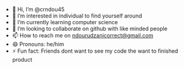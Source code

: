 - 👋 Hi, I’m @crndou45
- 👀 I’m interested in individual to find yourself around
- 🌱 I’m currently learning computer science
- 💞️ I’m looking to collaborate on github with like minded people
- 📫 How to reach me on ndourudzanicorrect@gmail.com
- 😄 Pronouns: he/him
- ⚡ Fun fact: Friends dont want to see my code the want to finished product

<!---
crndou45/crndou45 is a ✨ special ✨ repository because its `README.md` (this file) appears on your GitHub profile.
You can click the Preview link to take a look at your changes.
--->
